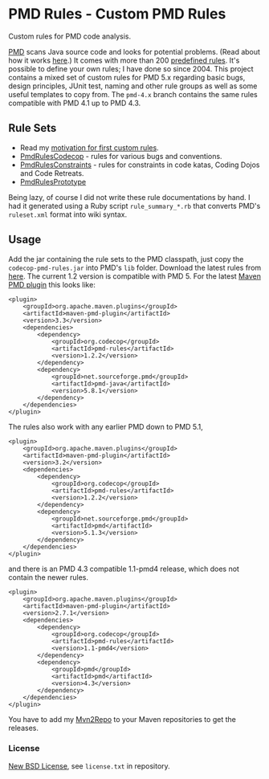# PMD Rules - Custom PMD Rules

Custom rules for PMD code analysis.

[PMD](https://pmd.github.io/) scans Java source code and looks for potential problems. (Read about how it works [here](https://pmd.github.io/pmd-5.5.4/customizing/howitworks.html).) It comes with more than 200 [predefined rules](https://pmd.github.io/pmd-5.5.4/pmd-java/index.html). It's possible to define your own rules; I have done so since 2004. This project contains a mixed set of custom rules for PMD 5.x regarding basic bugs, design principles, JUnit test, naming and other rule groups as well as some useful templates to copy from. The `pmd-4.x` branch contains the same rules compatible with PMD 4.1 up to PMD 4.3.

## Rule Sets

* Read my [motivation for first custom rules](https://blog.code-cop.org/2010/05/custom-pmd-rules.html).
* [PmdRulesCodecop](https://github.com/codecop/pmd-rules/wiki/PmdRulesCodecop) - rules for various bugs and conventions.
* [PmdRulesConstraints](https://github.com/codecop/pmd-rules/wiki/wiki/PmdRulesConstraints) - rules for constraints in code katas, Coding Dojos and Code Retreats.
* [PmdRulesPrototype](https://github.com/codecop/pmd-rules/wiki/PmdRulesPrototype)

Being lazy, of course I did not write these rule documentations by hand. I had it generated using a Ruby script `rule_summary_*.rb` that converts PMD's `ruleset.xml` format into wiki syntax.

## Usage

Add the jar containing the rule sets to the PMD classpath, just copy the `codecop-pmd-rules.jar` into PMD's `lib` folder. Download the latest rules from [here](https://www.code-cop.org/mvn2repo/releases/org/codecop/pmd-rules/). The current 1.2 version is compatible with PMD 5. For the latest [Maven PMD plugin](http://maven.apache.org/plugins/maven-pmd-plugin/) this looks like:

    <plugin>
        <groupId>org.apache.maven.plugins</groupId>
        <artifactId>maven-pmd-plugin</artifactId>
        <version>3.3</version>
        <dependencies>
            <dependency>
                <groupId>org.codecop</groupId>
                <artifactId>pmd-rules</artifactId>
                <version>1.2.2</version>
            </dependency>
            <dependency>
                <groupId>net.sourceforge.pmd</groupId>
                <artifactId>pmd-java</artifactId>
                <version>5.8.1</version>
            </dependency>
        </dependencies>
    </plugin>

The rules also work with any earlier PMD down to PMD 5.1,

    <plugin>
        <groupId>org.apache.maven.plugins</groupId>
        <artifactId>maven-pmd-plugin</artifactId>
        <version>3.2</version>
        <dependencies>
            <dependency>
                <groupId>org.codecop</groupId>
                <artifactId>pmd-rules</artifactId>
                <version>1.2.2</version>
            </dependency>
            <dependency>
                <groupId>net.sourceforge.pmd</groupId>
                <artifactId>pmd</artifactId>
                <version>5.1.3</version>
            </dependency>
        </dependencies>
    </plugin>

and there is an PMD 4.3 compatible 1.1-pmd4 release, which does not contain the newer rules.

    <plugin>
        <groupId>org.apache.maven.plugins</groupId>
        <artifactId>maven-pmd-plugin</artifactId>
        <version>2.7.1</version>
        <dependencies>
            <dependency>
                <groupId>org.codecop</groupId>
                <artifactId>pmd-rules</artifactId>
                <version>1.1-pmd4</version>
            </dependency>
            <dependency>
                <groupId>pmd</groupId>
                <artifactId>pmd</artifactId>
                <version>4.3</version>
            </dependency>
        </dependencies>
    </plugin>

You have to add my [Mvn2Repo](https://blog.code-cop.org/p/mvn2repo.html) to your Maven repositories to get the releases.

### License

[New BSD License](http://opensource.org/licenses/bsd-license.php), see `license.txt` in repository.
